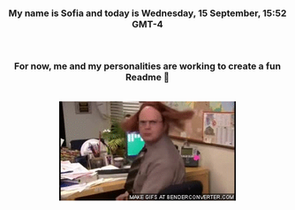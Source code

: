 


<div align="center">
<h3 >My name is Sofia and today is Wednesday, 15 September, 15:52 GMT-4</h3><br>
<h3 >For now, me and my personalities are working to create a fun Readme 👋
</h3><br>
<img src='img/dwight.gif' alt='working...'/>
</div>
